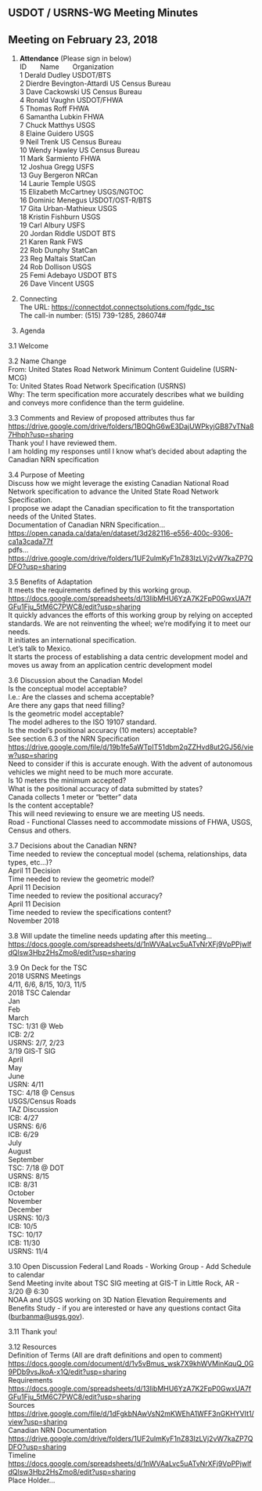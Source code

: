 ## USDOT / USRNS-WG Meeting Minutes   
## Meeting on February 23, 2018  

1. **Attendance** (Please sign in below)    
ID &nbsp; &nbsp; &nbsp; Name &nbsp; &nbsp; &nbsp; Organization        
1  Derald Dudley   USDOT/BTS   	 
2  Dierdre Bevington-Attardi  US Census Bureau      
3  Dave Cackowski   US Census Bureau   
4  Ronald Vaughn   USDOT/FHWA      
5  Thomas Roff   FHWA   
6  Samantha Lubkin   FHWA   
7  Chuck Matthys   USGS   
8  Elaine Guidero  USGS   
9  Neil Trenk   US Census Bureau   
10  Wendy Hawley   US Census Bureau   
11  Mark Sarmiento   FHWA   
12  Joshua Gregg   USFS   
13  Guy Bergeron   NRCan  
14  Laurie Temple   USGS  
15  Elizabeth McCartney   USGS/NGTOC  
16  Dominic Menegus  USDOT/OST-R/BTS  
17  Gita Urban-Mathieux   USGS  
18  Kristin Fishburn  USGS  
19  Carl Albury   USFS  
20  Jordan Riddle   USDOT BTS  
21  Karen Rank   FWS  
22  Rob Dunphy   StatCan   
23  Reg Maltais  StatCan  
24  Rob Dollison  USGS   
25  Femi Adebayo USDOT BTS   
26   Dave Vincent   USGS     
 
2. Connecting  
The URL: https://connectdot.connectsolutions.com/fgdc_tsc  
The call-in number: (515) 739-1285, 286074#  

3. Agenda   

3.1 Welcome  

3.2 Name Change  
	From: United States Road Network Minimum Content Guideline (USRN-MCG)  
	To: United States Road Network Specification (USRNS)  
Why:  The term specification more accurately describes what we building and conveys more confidence than the term guideline.  

3.3 Comments and Review of proposed attributes thus far  
https://drive.google.com/drive/folders/1BOQhG6wE3DajUWPkyjGB87vTNa87Hhph?usp=sharing  
Thank you! I have reviewed them.   
I am holding my responses until I know what’s decided about adapting the Canadian NRN specification  

3.4 Purpose of Meeting  
Discuss how we might leverage the existing Canadian National Road Network specification to advance the United State Road Network Specification.  
I propose we adapt the Canadian specification to fit the transportation needs of the United States.  
Documentation of Canadian NRN Specification…   
https://open.canada.ca/data/en/dataset/3d282116-e556-400c-9306-ca1a3cada77f   
pdfs...  
https://drive.google.com/drive/folders/1UF2ulmKyF1nZ83IzLVj2vW7kaZP7QDFO?usp=sharing  

3.5 Benefits of Adaptation  
It meets the requirements defined by this working group.  
https://docs.google.com/spreadsheets/d/13IibMHU6YzA7K2FpP0GwxUA7fGFu1Fju_5tM6C7PWC8/edit?usp=sharing  
It quickly advances the efforts of this working group by relying on accepted standards.  We are not reinventing the wheel; we’re modifying it to meet our needs.  
It initiates an international specification.  
Let’s talk to Mexico.  
It starts the process of establishing a data centric development model and moves us away from an application centric development model  

3.6 Discussion about the Canadian Model  
Is the conceptual model acceptable?  
	I.e.: Are the classes and schema acceptable?  
	Are there any gaps that need filling?  
Is the geometric model acceptable?  
	The model adheres to the ISO 19107 standard.  
Is the model’s positional accuracy (10 meters) acceptable?  
See section 6.3 of the NRN Specification  
https://drive.google.com/file/d/19b1fe5aWTpIT51dbm2qZZHvd8ut2GJ56/view?usp=sharing  
Need to consider if this is accurate enough.  With the advent of autonomous vehicles we might need to be much more accurate.  
Is 10 meters the minimum accepted?  
What is the positional accuracy of data submitted by states?  
	Canada collects 1 meter or “better” data  
Is the content acceptable?  
This will need reviewing to ensure we are meeting US needs.  
Road - Functional Classes need to accommodate missions of FHWA, USGS, Census and others.  

3.7 Decisions about the Canadian NRN?  
Time needed to review the conceptual model (schema, relationships, data types, etc…)?  
April 11 Decision  
Time needed to review the geometric model?  
	April 11 Decision  
Time needed to review the positional accuracy?  
	April 11 Decision  
Time needed to review the specifications content?  
	November 2018  

3.8 Will update the timeline needs updating after this meeting...  
https://docs.google.com/spreadsheets/d/1nWVAaLvc5uATvNrXFj9VpPPjwlfdQlsw3Hbz2HsZmo8/edit?usp=sharing  

3.9 On Deck for the TSC  
2018 USRNS Meetings  
	4/11, 6/6, 8/15, 10/3, 11/5  
2018 TSC Calendar  
Jan  
Feb  
March  
TSC: 1/31 @ Web  
ICB: 2/2  
USRNS: 2/7, 2/23  
3/19 GIS-T SIG  
April  
May  
June  
USRN: 4/11  
TSC: 4/18 @ Census  
USGS/Census Roads  
TAZ Discussion  
ICB: 4/27  
USRNS: 6/6  
ICB: 6/29  
July  
August  
September  
TSC: 7/18 @ DOT  
USRNS: 8/15  
ICB: 8/31  
October  
November  
December  
USRNS: 10/3  
ICB: 10/5  
TSC: 10/17  
ICB: 11/30  
USRNS: 11/4  

3.10 Open Discussion
	Federal Land Roads - Working Group - Add Schedule to calendar  
Send Meeting invite about TSC SIG meeting  at GIS-T in Little Rock, AR - 3/20 @ 6:30  
NOAA and USGS working on 3D Nation Elevation Requirements and Benefits Study - if you are interested or have any questions contact Gita (burbanma@usgs.gov).  

3.11 Thank you!  

3.12 Resources  
Definition of Terms (All are draft definitions and open to comment)  
https://docs.google.com/document/d/1v5vBmus_wsk7X9khWVMinKquQ_0G9PDb9vsJkoA-x1Q/edit?usp=sharing  
Requirements  
https://docs.google.com/spreadsheets/d/13IibMHU6YzA7K2FpP0GwxUA7fGFu1Fju_5tM6C7PWC8/edit?usp=sharing  
Sources	https://drive.google.com/file/d/1dFgkbNAwVsN2mKWEhA1WFF3nGKHYVIt1/view?usp=sharing  
Canadian NRN Documentation  
https://drive.google.com/drive/folders/1UF2ulmKyF1nZ83IzLVj2vW7kaZP7QDFO?usp=sharing  
Timeline  
https://docs.google.com/spreadsheets/d/1nWVAaLvc5uATvNrXFj9VpPPjwlfdQlsw3Hbz2HsZmo8/edit?usp=sharing  
Place Holder...   
